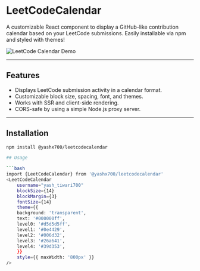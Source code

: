 # LeetCodeCalendar

A customizable React component to display a GitHub-like contribution calendar based on your LeetCode submissions. Easily installable via npm and styled with themes!

![LeetCode Calendar Demo](https://your-demo-screenshot-or-gif-url)

---

## Features

- Displays LeetCode submission activity in a calendar format.
- Customizable block size, spacing, font, and themes.
- Works with SSR and client-side rendering.
- CORS-safe by using a simple Node.js proxy server.

---

## Installation

```bash
npm install @yashx700/leetcodecalendar

## Usage

```bash
import {LeetCodeCalendar} from '@yashx700/leetcodecalendar'
<LeetCodeCalendar
    username="yash_tiwari700"
    blockSize={14}
    blockMargin={3}
    fontSize={14}
    theme={{
    background: 'transparent',
    text: '#000000ff',
    level0: '#d5d5d5ff',
    level1: '#0e4429',
    level2: '#006d32',
    level3: '#26a641',
    level4: '#39d353',
    }}
    style={{ maxWidth: '800px' }}
/>
